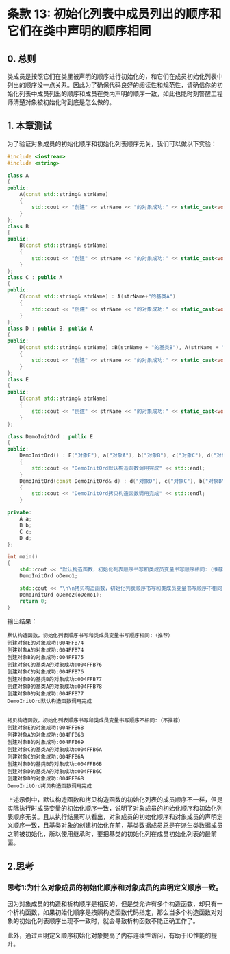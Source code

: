 # 条款 13: 初始化列表中成员列出的顺序和它们在类中声明的顺序相同

## 0. 总则

类成员是按照它们在类里被声明的顺序进行初始化的，和它们在成员初始化列表中列出的顺序没一点关系。因此为了确保代码良好的阅读性和规范性，请确信你的初始化列表中成员列出的顺序和成员在类内声明的顺序一致，如此也能时刻警醒工程师清楚对象被初始化时到底是怎么做的。

## 1. 本章测试

为了验证对象成员的初始化顺序和初始化列表顺序无关，我们可以做以下实验：

```cpp
#include <iostream>
#include <string>

class A
{
public:
    A(const std::string& strName)
    {
        std::cout << "创建" << strName << "的对象成功:" << static_cast<void*>(this) << std::endl;
    }
};
class B
{
public:
    B(const std::string& strName)
    {
        std::cout << "创建" << strName << "的对象成功:" << static_cast<void*>(this) << std::endl;
    }
};
class C : public A
{
public:
    C(const std::string& strName) : A(strName+"的基类A")
    {
        std::cout << "创建" << strName << "的对象成功:" << static_cast<void*>(this) << std::endl;
    }
};
class D : public B, public A
{
public:
    D(const std::string& strName) :B(strName + "的基类B"), A(strName + "的基类A")
    {
        std::cout << "创建" << strName << "的对象成功:" << static_cast<void*>(this) << std::endl;
    }
};
class E
{
public:
    E(const std::string& strName)
    {
        std::cout << "创建" << strName << "的对象成功:" << static_cast<void*>(this) << std::endl;
    }
};

class DemoInitOrd : public E
{
public:
    DemoInitOrd() : E("对象E"), a("对象A"), b("对象B"), c("对象C"), d("对象D")
    {
        std::cout << "DemoInitOrd默认构造函数调用完成" << std::endl;
    }
    DemoInitOrd(const DemoInitOrd& d) : d("对象D"), c("对象C"), b("对象B"), a("对象A"), E("对象E")
    {
        std::cout << "DemoInitOrd拷贝构造函数调用完成" << std::endl;
    }

private:
    A a;
    B b;
    C c;
    D d;
};

int main()
{
    std::cout << "默认构造函数，初始化列表顺序书写和类成员变量书写顺序相同:（推荐）" << std::endl;
    DemoInitOrd oDemo1;

    std::cout << "\n\n拷贝构造函数，初始化列表顺序书写和类成员变量书写顺序不相同:（不推荐）" << std::endl;
    DemoInitOrd oDemo2(oDemo1);
    return 0;
}
```

输出结果：

```output
默认构造函数，初始化列表顺序书写和类成员变量书写顺序相同:（推荐）
创建对象E的对象成功:004FFB74
创建对象A的对象成功:004FFB74
创建对象B的对象成功:004FFB75
创建对象C的基类A的对象成功:004FFB76
创建对象C的对象成功:004FFB76
创建对象D的基类B的对象成功:004FFB77
创建对象D的基类A的对象成功:004FFB78
创建对象D的对象成功:004FFB77
DemoInitOrd默认构造函数调用完成


拷贝构造函数，初始化列表顺序书写和类成员变量书写顺序不相同:（不推荐）
创建对象E的对象成功:004FFB68
创建对象A的对象成功:004FFB68
创建对象B的对象成功:004FFB69
创建对象C的基类A的对象成功:004FFB6A
创建对象C的对象成功:004FFB6A
创建对象D的基类B的对象成功:004FFB6B
创建对象D的基类A的对象成功:004FFB6C
创建对象D的对象成功:004FFB6B
DemoInitOrd拷贝构造函数调用完成
```

上述示例中，默认构造函数和拷贝构造函数的初始化列表的成员顺序不一样，但是实际执行时成员变量的初始化顺序一致，说明了对象成员的初始化顺序和初始化列表顺序无关。且从执行结果可以看出，对象成员的初始化顺序和对象成员的声明定义顺序一致，且基类对象的创建初始化在前，基类数据成员总是在派生类数据成员之前被初始化，所以使用继承时，要把基类的初始化列在成员初始化列表的最前面。

## 2.思考

### 思考1:为什么对象成员的初始化顺序和对象成员的声明定义顺序一致。

因为对象成员的构造和析构顺序是相反的，但是类允许有多个构造函数，却只有一个析构函数，如果初始化顺序是按照构造函数代码指定，那么当多个构造函数对对象的初始化列表顺序出现不一致时，就会导致析构函数不能正确工作了。

此外，通过声明定义顺序初始化对象提高了内存连续性访问，有助于IO性能的提升。